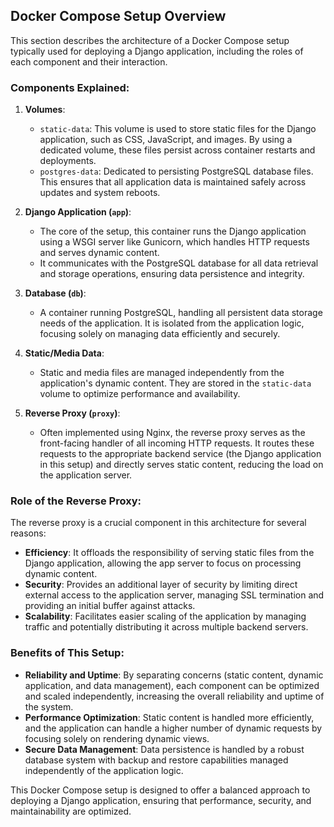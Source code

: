 ## Docker Compose Setup Overview

This section describes the architecture of a Docker Compose setup typically used for deploying a Django application, including the roles of each component and their interaction.

### Components Explained:

1. **Volumes**:
   - `static-data`: This volume is used to store static files for the Django application, such as CSS, JavaScript, and images. By using a dedicated volume, these files persist across container restarts and deployments.
   - `postgres-data`: Dedicated to persisting PostgreSQL database files. This ensures that all application data is maintained safely across updates and system reboots.

2. **Django Application (`app`)**:
   - The core of the setup, this container runs the Django application using a WSGI server like Gunicorn, which handles HTTP requests and serves dynamic content.
   - It communicates with the PostgreSQL database for all data retrieval and storage operations, ensuring data persistence and integrity.

3. **Database (`db`)**:
   - A container running PostgreSQL, handling all persistent data storage needs of the application. It is isolated from the application logic, focusing solely on managing data efficiently and securely.

4. **Static/Media Data**:
   - Static and media files are managed independently from the application's dynamic content. They are stored in the `static-data` volume to optimize performance and availability.

5. **Reverse Proxy (`proxy`)**:
   - Often implemented using Nginx, the reverse proxy serves as the front-facing handler of all incoming HTTP requests. It routes these requests to the appropriate backend service (the Django application in this setup) and directly serves static content, reducing the load on the application server.

### Role of the Reverse Proxy:

The reverse proxy is a crucial component in this architecture for several reasons:

- **Efficiency**: It offloads the responsibility of serving static files from the Django application, allowing the app server to focus on processing dynamic content.
- **Security**: Provides an additional layer of security by limiting direct external access to the application server, managing SSL termination and providing an initial buffer against attacks.
- **Scalability**: Facilitates easier scaling of the application by managing traffic and potentially distributing it across multiple backend servers.

### Benefits of This Setup:

- **Reliability and Uptime**: By separating concerns (static content, dynamic application, and data management), each component can be optimized and scaled independently, increasing the overall reliability and uptime of the system.
- **Performance Optimization**: Static content is handled more efficiently, and the application can handle a higher number of dynamic requests by focusing solely on rendering dynamic views.
- **Secure Data Management**: Data persistence is handled by a robust database system with backup and restore capabilities managed independently of the application logic.

This Docker Compose setup is designed to offer a balanced approach to deploying a Django application, ensuring that performance, security, and maintainability are optimized.
